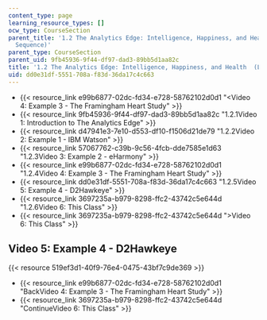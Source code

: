 ```yaml
---
content_type: page
learning_resource_types: []
ocw_type: CourseSection
parent_title: '1.2 The Analytics Edge: Intelligence, Happiness, and Health  (Lecture
  Sequence)'
parent_type: CourseSection
parent_uid: 9fb45936-9f44-df97-dad3-89bb5d1aa82c
title: '1.2 The Analytics Edge: Intelligence, Happiness, and Health  (Lecture Sequence)'
uid: dd0e31df-5551-708a-f83d-36da17c4c663
---
```


*   {{< resource_link e99b6877-02dc-fd34-e728-58762102d0d1 "\<Video 4: Example 3 - The Framingham Heart Study" >}}
*   {{< resource_link 9fb45936-9f44-df97-dad3-89bb5d1aa82c "1.2.1Video 1: Introduction to The Analytics Edge" >}}
*   {{< resource_link d47941e3-7e10-d553-df10-f1506d21de79 "1.2.2Video 2: Example 1 - IBM Watson" >}}
*   {{< resource_link 57067762-c39b-9c56-4fcb-dde7585e1d63 "1.2.3Video 3: Example 2 - eHarmony" >}}
*   {{< resource_link e99b6877-02dc-fd34-e728-58762102d0d1 "1.2.4Video 4: Example 3 - The Framingham Heart Study" >}}
*   {{< resource_link dd0e31df-5551-708a-f83d-36da17c4c663 "1.2.5Video 5: Example 4 - D2Hawkeye" >}}
*   {{< resource_link 3697235a-b979-8298-ffc2-43742c5e644d "1.2.6Video 6: This Class" >}}
*   {{< resource_link 3697235a-b979-8298-ffc2-43742c5e644d "\>Video 6: This Class" >}}

Video 5: Example 4 - D2Hawkeye
------------------------------

{{< resource 519ef3d1-40f9-76e4-0475-43bf7c9de369 >}}

*   {{< resource_link e99b6877-02dc-fd34-e728-58762102d0d1 "BackVideo 4: Example 3 - The Framingham Heart Study" >}}
*   {{< resource_link 3697235a-b979-8298-ffc2-43742c5e644d "ContinueVideo 6: This Class" >}}